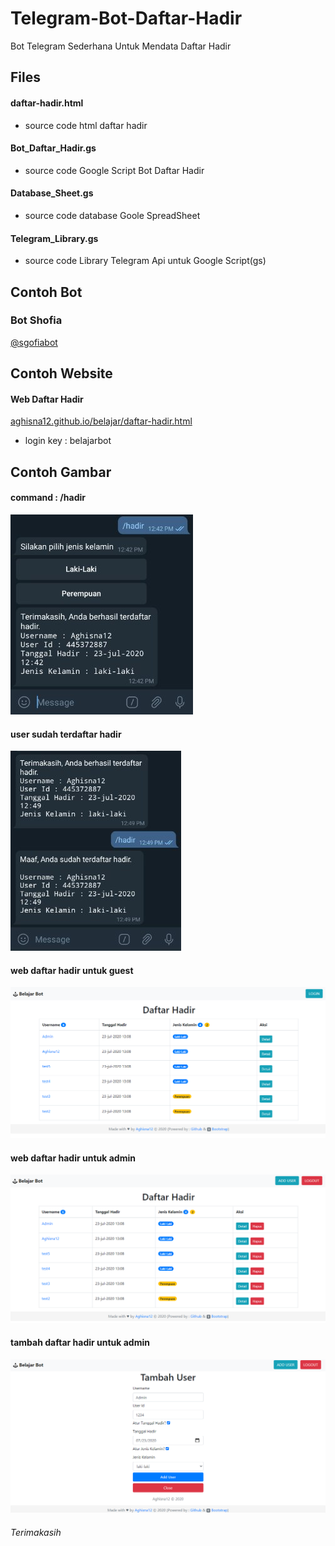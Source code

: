 # Telegram-Bot-Daftar-Hadir
Bot Telegram Sederhana Untuk Mendata Daftar Hadir

## Files
#### daftar-hadir.html
* source code html daftar hadir

#### Bot_Daftar_Hadir.gs
* source code Google Script Bot Daftar Hadir

#### Database_Sheet.gs
* source code database Goole SpreadSheet

#### Telegram_Library.gs
* source code Library Telegram Api untuk Google Script(gs)

## Contoh Bot
### Bot Shofia
[@sgofiabot](https://t.me/shofiabot)

## Contoh Website
#### Web Daftar Hadir
[aghisna12.github.io/belajar/daftar-hadir.html](https://aghisna12.github.io/belajar/daftar-hadir.html)
* login key : belajarbot

## Contoh Gambar
#### command : /hadir
![hadir](https://github.com/Aghisna12/Telegram-Bot-Daftar-Hadir/blob/master/img/hadir.jpg)

#### user sudah terdaftar hadir
![sudah hadir](https://github.com/Aghisna12/Telegram-Bot-Daftar-Hadir/blob/master/img/sudah_hadir.jpg)

#### web daftar hadir untuk guest
![daftar hadir guset](https://github.com/Aghisna12/Telegram-Bot-Daftar-Hadir/blob/master/img/daftar_hadir_guest.png)

#### web daftar hadir untuk admin
![daftar hadir admin](https://github.com/Aghisna12/Telegram-Bot-Daftar-Hadir/blob/master/img/daftar_hadir_admin.png)

#### tambah daftar hadir untuk admin
![tambah hadir admin](https://github.com/Aghisna12/Telegram-Bot-Daftar-Hadir/blob/master/img/tambah_hadir_admin.png)

###### Terimakasih
